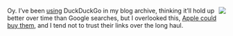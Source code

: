 <img src="http://scripting.com/2017/06/06/duckduckgo.png" border="0" align="right">Oy. I’ve been <a href="http://scripting.com/2017/06/06.html#a080649">using</a> DuckDuckGo in my blog archive, thinking it’ll hold up better over time than Google searches, but I overlooked this, <a href="https://9to5mac.com/2020/06/08/apple-acquire-duckduckgo-analyst/">Apple could buy them</a>, and I tend not to trust their links over the long haul. 
